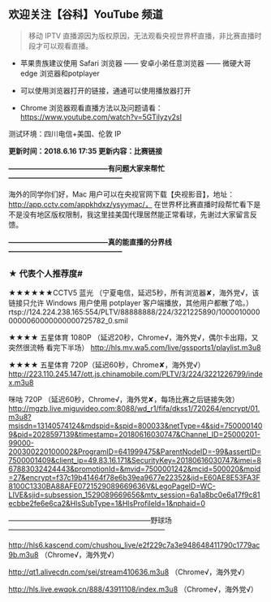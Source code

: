 ## 欢迎关注【谷科】YouTube 频道

> 移动 IPTV 直播源因为版权原因，无法观看央视世界杯直播，非比赛直播时段才可以观看直播。

* 苹果贵族建议使用 Safari 浏览器 —— 安卓小弟任意浏览器 —— 微硬大哥 edge 浏览器和potplayer

* 可以使用浏览器打开的链接，通通可以使用播放器打开

* Chrome 浏览器观看直播方法以及问题请看：https://www.youtube.com/watch?v=5GTilyzy2sI

测试环境：四川电信+美国、伦敦 IP

****更新时间：2018.6.16  17:35  更新内容：比赛链接****


****——————————————有问题大家来帮忙————————————————****

海外的同学你们好，Mac 用户可以在央视官网下载【央视影音】，地址：http://app.cctv.com/appkhdxz/ysyymac/， 在世界杯比赛直播时段帮忙看下是不是没有地区版权限制，我这里挂美国代理居然能正常看球，先谢过大家留言反馈。


****——————————————真的能直播的分界线————————————————****

### ★ 代表个人推荐度#

★★★★★★CCTV5 蓝光 （宁夏电信，延迟5秒，所有浏览器✘，海外党√，该链接只允许 Windows 用户使用 potplayer 客户端播放，其他用户都散了哈。）
rtsp://124.224.238.165:554/PLTV/88888888/224/3221225890/10000100000000060000000000725782_0.smil 

★★★★ 五星体育 1080P （延迟20秒，Chrome√，海外党√，偶尔卡出翔，又突然很流畅 看完下半场）
http://hls.mv.wa5.com/live/gssports1/playlist.m3u8 

★★★★ 五星体育 720P（延迟60秒，Chrome✘，海外党√）
http://223.110.245.147/ott.js.chinamobile.com/PLTV/3/224/3221226799/index.m3u8 

咪咕 720P （延迟60秒，Chrome√，海外党✘，每场比赛之后链接失效）
http://mgzb.live.miguvideo.com:8088/wd_r1/fifa/dkss1/720264/encrypt/01.m3u8?msisdn=13140574124&mdspid=&spid=800033&netType=4&sid=7500001409&pid=2028597139&timestamp=20180616030747&Channel_ID=25000201-99000-200300220100002&ProgramID=641999475&ParentNodeID=-99&assertID=7500001409&client_ip=49.83.16.171&SecurityKey=20180616030747&imei=867883032424443&promotionId=&mvid=7500001242&mcid=500020&mpid=27&encrypt=f37c19b41464f78e6b39ea9677e22352&jid=E60AE8E53FA3F8100C1330BA88AFE0721529089669636V&LegoPageID=WC-LIVE&sjid=subsession_1529089669656&mtv_session=6a1a8bc0e6a17f9c81ecbbe2fe6e6ca2&HlsSubType=1&HlsProfileId=1&nphaid=0



————————————————————野球场——————————————————————

http://hls6.kascend.com/chushou_live/e2f229c7a3e948648411790c1779ac9b.m3u8 （Chrome√，海外党√）

http://qt1.alivecdn.com/sei/stream410636.m3u8 （Chrome√，海外党√）

http://hls.live.ewqok.cn/888/43911108/index.m3u8 （Chrome√，海外党√）
